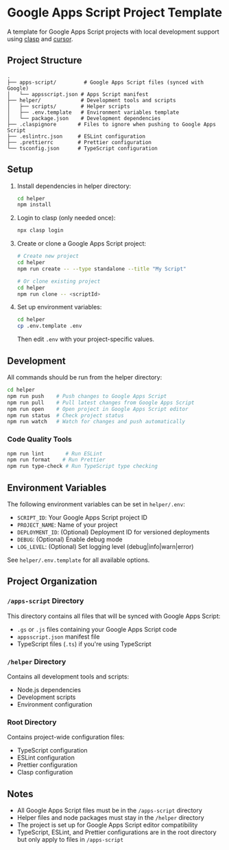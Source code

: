 # Google Apps Script Project Template

A template for Google Apps Script projects with local development support using [clasp](https://github.com/google/clasp/tree/master) and [cursor](https://docs.cursor.com/getting-started/introduction).

## Project Structure

```
.
├── apps-script/         # Google Apps Script files (synced with Google)
│   └── appsscript.json # Apps Script manifest
├── helper/             # Development tools and scripts
│   ├── scripts/        # Helper scripts
│   ├── .env.template   # Environment variables template
│   └── package.json    # Development dependencies
├── .claspignore       # Files to ignore when pushing to Google Apps Script
├── .eslintrc.json     # ESLint configuration
├── .prettierrc        # Prettier configuration
└── tsconfig.json      # TypeScript configuration
```

## Setup

1. Install dependencies in helper directory:

   ```bash
   cd helper
   npm install
   ```

2. Login to clasp (only needed once):

   ```bash
   npx clasp login
   ```

3. Create or clone a Google Apps Script project:

   ```bash
   # Create new project
   cd helper
   npm run create -- --type standalone --title "My Script"

   # Or clone existing project
   cd helper
   npm run clone -- <scriptId>
   ```

4. Set up environment variables:
   ```bash
   cd helper
   cp .env.template .env
   ```
   Then edit `.env` with your project-specific values.

## Development

All commands should be run from the helper directory:

```bash
cd helper
npm run push    # Push changes to Google Apps Script
npm run pull    # Pull latest changes from Google Apps Script
npm run open    # Open project in Google Apps Script editor
npm run status  # Check project status
npm run watch   # Watch for changes and push automatically
```

### Code Quality Tools

```bash
npm run lint       # Run ESLint
npm run format    # Run Prettier
npm run type-check # Run TypeScript type checking
```

## Environment Variables

The following environment variables can be set in `helper/.env`:

- `SCRIPT_ID`: Your Google Apps Script project ID
- `PROJECT_NAME`: Name of your project
- `DEPLOYMENT_ID`: (Optional) Deployment ID for versioned deployments
- `DEBUG`: (Optional) Enable debug mode
- `LOG_LEVEL`: (Optional) Set logging level (debug|info|warn|error)

See `helper/.env.template` for all available options.

## Project Organization

### `/apps-script` Directory

This directory contains all files that will be synced with Google Apps Script:

- `.gs` or `.js` files containing your Google Apps Script code
- `appsscript.json` manifest file
- TypeScript files (`.ts`) if you're using TypeScript

### `/helper` Directory

Contains all development tools and scripts:

- Node.js dependencies
- Development scripts
- Environment configuration

### Root Directory

Contains project-wide configuration files:

- TypeScript configuration
- ESLint configuration
- Prettier configuration
- Clasp configuration

## Notes

- All Google Apps Script files must be in the `/apps-script` directory
- Helper files and node packages must stay in the `/helper` directory
- The project is set up for Google Apps Script editor compatibility
- TypeScript, ESLint, and Prettier configurations are in the root directory but only apply to files in `/apps-script`
